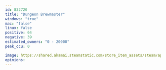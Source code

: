 ```yaml
---
id: 832720
title: "Dungeon Brewmaster"
windows: "true"
mac: "false"
linux: false
positive: 64
negative: 39
estimated_owners: "0 - 20000"
peak_ccu: 0

image: https://shared.akamai.steamstatic.com/store_item_assets/steam/apps/832720/header.jpg?t=1530038742
opinions:
---
```

